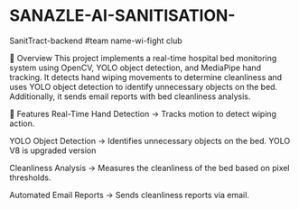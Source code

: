 # SANAZLE-AI-SANITISATION-
SanitTract-backend
#team name-wi-fight club

📌 Overview This project implements a real-time hospital bed monitoring system using OpenCV, YOLO object detection, and MediaPipe hand tracking. It detects hand wiping movements to determine cleanliness and uses YOLO object detection to identify unnecessary objects on the bed. Additionally, it sends email reports with bed cleanliness analysis.

🚀 Features Real-Time Hand Detection → Tracks motion to detect wiping action.

YOLO Object Detection → Identifies unnecessary objects on the bed. YOLO V8 is upgraded version

Cleanliness Analysis → Measures the cleanliness of the bed based on pixel thresholds.

Automated Email Reports → Sends cleanliness reports via email.
